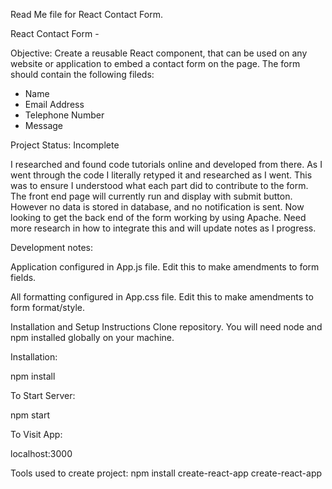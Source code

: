 Read Me file for React Contact Form.

React Contact Form -

Objective:
Create a reusable React component, that can be used on any website or application to embed a contact form on the page. The form should contain the following fileds:

- Name
- Email Address
- Telephone Number
- Message

Project Status: Incomplete

I researched and found code tutorials online and developed from there.
As I went through the code I literally retyped it and researched as I went.
This was to ensure I understood what each part did to contribute to the form.
The front end page will currently run and display with submit button.
However no data is stored in database, and no notification is sent.
Now looking to get the back end of the form working by using Apache.
Need more research in how to integrate this and will update notes as I progress.

Development notes:

Application configured in App.js file. 
Edit this to make amendments to form fields.

All formatting configured in App.css file.
Edit this to make amendments to form format/style.

Installation and Setup Instructions
Clone repository. You will need node and npm installed globally on your machine.

Installation:

npm install

To Start Server:

npm start

To Visit App:

localhost:3000

Tools used to create project:
npm install create-react-app
create-react-app

